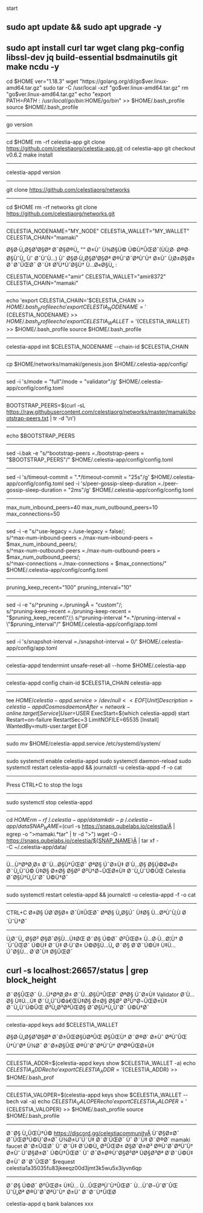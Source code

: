 start 

sudo apt update && sudo apt upgrade -y
---------------------------------------------
sudo apt install curl tar wget clang pkg-config libssl-dev jq build-essential bsdmainutils git make ncdu -y
-------------------------------------------------
cd $HOME
ver="1.18.3"
wget "https://golang.org/dl/go$ver.linux-amd64.tar.gz"
sudo tar -C /usr/local -xzf "go$ver.linux-amd64.tar.gz"
rm "go$ver.linux-amd64.tar.gz"
echo "export PATH=$PATH:/usr/local/go/bin:$HOME/go/bin" >> $HOME/.bash_profile
source $HOME/.bash_profile

---------------------------------------------------
go version

--------------------------------------
cd $HOME
rm -rf celestia-app
git clone https://github.com/celestiaorg/celestia-app.git
cd celestia-app
git checkout v0.6.2
make install

-------------------------------------------------
celestia-appd version

-------------------------------------------
git clone https://github.com/celestiaorg/networks

-------------------------------
cd $HOME
rm -rf networks
git clone https://github.com/celestiaorg/networks.git

--------------------------
CELESTIA_NODENAME="MY_NODE" 
CELESTIA_WALLET="MY_WALLET"
CELESTIA_CHAIN="mamaki"

Ø§Ø·Ù„Ø§Ø¹Ø§Øª  Ø¯Ø§Ø®Ù„ "" Ø±Ùˆ Ù¾Ø§Ú© Ú©Ù†ÛŒØ¯(ÙÙ‚Ø· Ø®Ø· Ø§ÙˆÙ„ Ùˆ Ø¯ÙˆÙ…) Ùˆ Ø§Ø·Ù„Ø§Ø¹Ø§Øª Ø®ÙˆØ¯ØªÙˆÙ† Ø±Ùˆ Ù‚Ø±Ø§Ø± Ø¨Ø¯ÛŒØ¯
Ø¨Ù‡ Ø¹Ù†ÙˆØ§Ù† Ù…Ø«Ø§Ù„ :

CELESTIA_NODENAME="amir" 
CELESTIA_WALLET="amir8372"
CELESTIA_CHAIN="mamaki"

----------------------------------------------------------
echo 'export CELESTIA_CHAIN='$CELESTIA_CHAIN >> $HOME/.bash_profile
echo 'export CELESTIA_NODENAME='${CELESTIA_NODENAME} >> $HOME/.bash_profile
echo 'export CELESTIA_WALLET='${CELESTIA_WALLET} >> $HOME/.bash_profile
source $HOME/.bash_profile

------------------------------------------------
celestia-appd init $CELESTIA_NODENAME --chain-id $CELESTIA_CHAIN

-------------------------------------
cp $HOME/networks/mamaki/genesis.json $HOME/.celestia-app/config/

---------------------------------------
sed -i 's/mode = \"full\"/mode = \"validator\"/g' $HOME/.celestia-app/config/config.toml

---------------------------------------------
BOOTSTRAP_PEERS=$(curl -sL https://raw.githubusercontent.com/celestiaorg/networks/master/mamaki/bootstrap-peers.txt | tr -d '\n')

--------------------------------------------------
echo $BOOTSTRAP_PEERS

------------------------------------------------
sed -i.bak -e "s/^bootstrap-peers *=.*/bootstrap-peers = \"$BOOTSTRAP_PEERS\"/" $HOME/.celestia-app/config/config.toml

-----------------------------------------------------------
sed -i 's/timeout-commit = ".*/timeout-commit = "25s"/g' $HOME/.celestia-app/config/config.toml
sed -i 's/peer-gossip-sleep-duration *=.*/peer-gossip-sleep-duration = "2ms"/g' $HOME/.celestia-app/config/config.toml

-----------------------------------------------------------------
max_num_inbound_peers=40 
max_num_outbound_peers=10 
max_connections=50

----------------------------------------------------------------
sed -i -e "s/^use-legacy *=.*/use-legacy = false/;\
s/^max-num-inbound-peers *=.*/max-num-inbound-peers = $max_num_inbound_peers/;\
s/^max-num-outbound-peers *=.*/max-num-outbound-peers = $max_num_outbound_peers/;\
s/^max-connections *=.*/max-connections = $max_connections/" $HOME/.celestia-app/config/config.toml

------------------------------------------------
pruning_keep_recent="100" 
pruning_interval="10"

------------------------------------------------------

sed -i -e "s/^pruning *=.*/pruningÂ = \"custom\"/;\
s/^pruning-keep-recent *=.*/pruning-keep-recent = \"$pruning_keep_recent\"/;\
s/^pruning-interval *=.*/pruning-interval = \"$pruning_interval\"/" $HOME/.celestia-app/config/app.toml

--------------------------------------------

sed -i 's/snapshot-interval *=.*/snapshot-interval = 0/' $HOME/.celestia-app/config/app.toml

---------------------------------------------------
celestia-appd tendermint unsafe-reset-all --home $HOME/.celestia-app

---------------------------------------------------

celestia-appd config chain-id $CELESTIA_CHAIN
celestia-app

-------------------------------------------------------
tee $HOME/celestia-appd.service > /dev/null <<EOF
[Unit]
  Description=celestia-appd Cosmos daemon
  After=network-online.target
[Service]
  User=$USER
  ExecStart=$(which celestia-appd) start
  Restart=on-failure
  RestartSec=3
  LimitNOFILE=65535
[Install]
  WantedBy=multi-user.target
EOF

---------------------------------------------------
sudo mv $HOME/celestia-appd.service /etc/systemd/system/

----------------------------------------------------
sudo systemctl enable celestia-appd
sudo systemctl daemon-reload
sudo systemctl restart celestia-appd && journalctl -u celestia-appd -f -o cat

------------------------------------------------------------
Press CTRL+C to stop the logs

-------------------------------------------------------------

sudo systemctl stop celestia-appd

--------------------------------------------------------------

cd $HOME
rm -rf ~/.celestia-app/data
mkdir -p ~/.celestia-app/data
SNAP_NAME=$(curl -s https://snaps.qubelabs.io/celestia/Â | \
    egrep -o ">mamaki.*tar" | tr -d ">")
wget -O - https://snaps.qubelabs.io/celestia/${SNAP_NAME}Â | tar xf - \
    -C ~/.celestia-app/data/

------------------------------------------------------------------
Ù…Ù†ØªØ¸Ø± Ø¨Ù…Ø§Ù†ÛŒØ¯ ØªØ§ Ú¯Ø±Ù‡ Ø´Ù…Ø§ Ø§Ú©Ø«Ø± Ø¨Ù„ÙˆÚ© Ù‡Ø§ Ø±Ø§ Ø§Ø² Ø²Ù†Ø¬ÛŒØ±Ù‡ Ø¨Ù„ÙˆÚ©ÛŒ Celestia Ø¯Ø§Ù†Ù„ÙˆØ¯ Ú©Ù†Ø¯

--------------------------------------------------
sudo systemctl restart celestia-appd && journalctl -u celestia-appd -f -o cat

-------------------------------------------------
CTRL+C Ø±Ø§ ÙØ´Ø§Ø± Ø¯Ù‡ÛŒØ¯ ØªØ§ Ù„Ø§Ú¯ Ù‡Ø§ Ù…ØªÙˆÙ‚Ù Ø´ÙˆÙ†Ø¯

---------------------------------
Ù‚Ø¨Ù„ Ø§Ø² Ø§Ø¯Ø§Ù…Ù‡ØŒ Ø¨Ø§ Ú©Ø¯ Ø²ÛŒØ± Ù…Ø·Ù…Ø¦Ù† Ø´ÙˆÛŒØ¯ Ú©Ù‡ Ø¨Ù‡ Ø·ÙˆØ± Ú©Ø§Ù…Ù„ Ø¨Ø§ Ø´Ø¨Ú©Ù‡ Ù‡Ù…Ú¯Ø§Ù… Ø´Ø¯Ù‡ Ø§ÛŒØ¯ 

curl -s localhost:26657/status | grep block_height
------------------------------------------------
Ø¨Ø§ÛŒØ¯ Ù…Ù†ØªØ¸Ø± Ø¨Ù…Ø§Ù†ÛŒØ¯ ØªØ§ Ú¯Ø±Ù‡ Validator Ø´Ù…Ø§ Ù‡Ù…Ù‡ Ø¨Ù„ÙˆÚ©â€ŒÙ‡Ø§ Ø±Ø§ Ø§Ø² Ø²Ù†Ø¬ÛŒØ±Ù‡ Ø¨Ù„ÙˆÚ©ÛŒ Ø³Ù„Ø³ØªÛŒØ§ Ø¯Ø§Ù†Ù„ÙˆØ¯ Ú©Ù†Ø¯

---------------------------------------------------

celestia-appd keys add $CELESTIA_WALLET

Ø§Ø·Ù„Ø§Ø¹Ø§Øª Ø¯Ø±ÛŒØ§ÙØªÛŒ Ø§ÛŒÙ† Ø¨Ø®Ø´ Ø±Ùˆ ØªÙˆÛŒ Ù†ÙˆØª Ù¾Ø¯ Ø¨Ø±Ø§ÛŒ Ø®ÙˆØ¯ØªÙˆÙ† Ø°Ø®ÛŒØ±Ù‡ 

-----------------------------------
CELESTIA_ADDR=$(celestia-appd keys show $CELESTIA_WALLET -a) 
echo $CELESTIA_ADDR 
echo 'export CELESTIA_ADDR='${CELESTIA_ADDR} >> $HOME/.bash_prof

------------------------------------------------
CELESTIA_VALOPER=$(celestia-appd keys show $CELESTIA_WALLET --bech val -a) 
echo $CELESTIA_VALOPER 
echo 'export CELESTIA_VALOPER='${CELESTIA_VALOPER} >> $HOME/.bash_profile 
source $HOME/.bash_profile

--------------------------------------------
Ø¨Ø§ Ù„ÛŒÙ†Ú© https://discord.gg/celestiacommunityÂ ÙˆØ§Ø±Ø¯ Ø¯ÛŒØ³Ú©ÙˆØ±Ø¯ Ù¾Ø±ÙˆÚ˜Ù‡ Ø¨Ø´ÛŒØ¯ Ùˆ Ø¨Ù‡ Ø¨Ø®Ø´ mamaki faucet  Ø¨Ø±ÛŒØ¯ Ùˆ Ø¨Ù‡ Ø´Ú©Ù„ Ø²ÛŒØ± Ø§Ø¯Ø±Ø³ Ø®ÙˆØ¯ØªÙˆÙ† Ø±Ùˆ ÙˆØ§Ø±Ø¯ Ú©Ù†ÛŒØ¯ Ùˆ Ø¯Ø±Ø®ÙˆØ§Ø³Øª ÙØ§Ø³Øª Ø´Ø¨Ú©Ù‡ Ø±Ùˆ Ø¨Ø¯ÛŒØ¯
$request celestia1a35035fu83jkeeqz00d3jmt3k5wu5x3lyvn6qp

------------------------------------- 
Ø¨Ø§ Ú©Ø¯ Ø²ÛŒØ± Ù‡Ù… Ù…ÛŒØªÙˆÙ†ÛŒØ¯ Ù…ÙˆØ¬ÙˆØ¯ÛŒ ÙˆÙ„Øª Ø®ÙˆØ¯ØªÙˆÙ† Ø±Ùˆ Ø¨Ø¨Ù†ÛŒØ

celestia-appd q bank balances xxx
